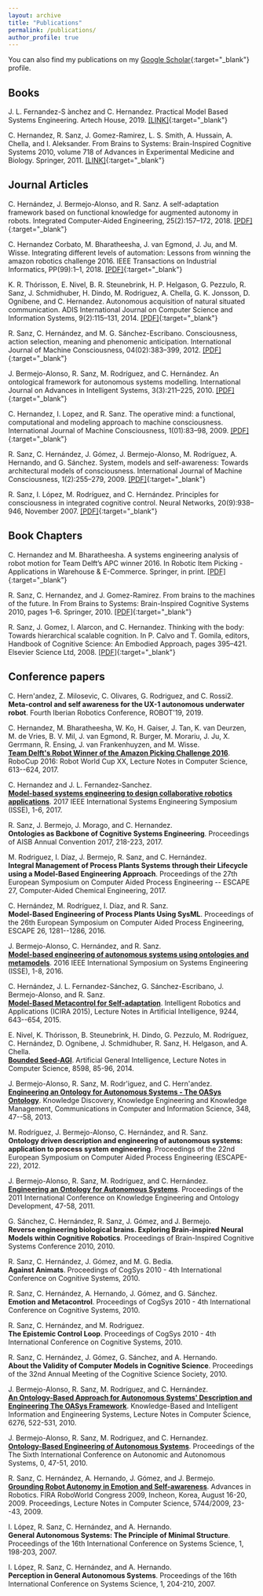 ```yaml
---
layout: archive
title: "Publications"
permalink: /publications/
author_profile: true
---
```


You can also find my publications on my [Google Scholar](https://scholar.google.com/citations?user=aZ6Cuh0AAAAJ&hl=en){:target="_blank"} profile.

## Books
J. L. Fernandez-S ́anchez and C. Hernandez. Practical Model Based Systems Engineering. Artech House, 2019.
[[LINK]](https://us.artechhouse.com/Practical-Model-Based-Systems-Engineering-P2032.aspx){:target="_blank"}

C. Hernandez, R. Sanz, J. Gomez-Ramirez, L. S. Smith, A. Hussain, A. Chella, and I. Aleksander. From Brains to Systems: Brain-Inspired Cognitive Systems 2010, volume 718 of Advances in Experimental Medicine and Biology. Springer, 2011.
[[LINK]](http://dx.doi.org/10.1007/978-1-4614-0164-3){:target="_blank"}

## Journal Articles

C. Hernández, J. Bermejo-Alonso, and R. Sanz. A self-adaptation
framework based on functional knowledge for augmented autonomy in
robots. Integrated Computer-Aided Engineering, 25(2):157–172, 2018.
[[PDF]](/files/Hernandez-2018a.pdf){:target="_blank"}

C. Hernandez Corbato</span>, M. Bharatheesha, J. van Egmond,
J. Ju, and M. Wisse. Integrating different levels of automation:
Lessons from winning the amazon robotics challenge 2016. IEEE Transactions on Industrial Informatics, PP(99):1–1,
2018.
[[PDF]](/files/Hernandez-2018b.pdf){:target="_blank"}

K. R. Th<span>ó</span>risson, E. Nivel, B. R. Steunebrink, H. P.
Helgason, G. Pezzulo, R. Sanz, J. Schmidhuber, H. Dindo, M. Rodriguez,
A. Chella, G. K. Jonsson, D. Ognibene, and C. Hernandez. Autonomous
acquisition of natural situated communication. ADIS International Journal on Computer Science and Information Systems, 9(2):115–131, 2014.
[[PDF]](/files/Thorisson-2014.pdf){:target="_blank"}

R. Sanz, C. Hern<span>á</span>ndez, and M. G.
S<span>á</span>nchez-Escribano. Consciousness, action selection,
meaning and phenomenic anticipation. International Journal of Machine Consciousness, 04(02):383–399, 2012.
[[PDF]](/files/Sanz-2012.pdf){:target="_blank"}

J. Bermejo-Alonso, R. Sanz, M. Rodr<span>ı́</span>guez, and
C. Hern<span>á</span>ndez. An ontological framework for autonomous
systems modelling. International Journal on Advances in Intelligent Systems, 3(3):211–225, 2010.
[[PDF]](/files/Bermejo-Alonso-2010.pdf){:target="_blank"}

C. Hernandez, I. Lopez, and R. Sanz. The operative mind: a functional,
computational and modeling approach to machine consciousness. International Journal of Machine Consciousness,
1(01):83–98, 2009.
[[PDF]](/files/Hernandez-2009.pdf){:target="_blank"}

R. Sanz, C. Hern<span>á</span>ndez, J. G<span>ó</span>mez,
J. Bermejo-Alonso, M. Rodr<span>ı́</span>guez, A. Hernando, and
G. S<span>á</span>nchez. System, models and self-awareness: Towards
architectural models of consciousness. International Journal of Machine Consciousness, 1(2):255–279, 2009.
[[PDF]](/files/Sanz-2009.pdf){:target="_blank"}

R. Sanz, I. L<span>ó</span>pez, M. Rodr<span>ı́</span>guez, and
C. Hern<span>á</span>ndez. Principles for consciousness in integrated
cognitive control. Neural Networks, 20(9):938–946, November 2007.
[[PDF]](/files/Sanz-2007.pdf){:target="_blank"}

## Book Chapters

C. Hernandez and M. Bharatheesha. A systems engineering analysis of robot motion for Team Delft’s APC winner 2016. In Robotic Item Picking - Applications in Warehouse & E-Commerce. Springer, in print.
[[PDF]](/files/Hernandez-2019.pdf){:target="_blank"}

R. Sanz, C. Hernandez, and J. Gomez-Ramirez. From brains to the machines of the future. In From Brains to Systems: Brain-Inspired Cognitive Systems 2010, pages 1–6. Springer, 2010.
[[PDF]](/files/Sanz-2010d.pdf){:target="_blank"}

R. Sanz, J. Gomez, I. Alarcon, and C. Hernandez. Thinking with the body: Towards hierarchical scalable cognition. In P. Calvo and T. Gomila, editors, Handbook of Cognitive Science: An Embodied Approach, pages 395–421. Elsevier Science Ltd, 2008.
[[PDF]](/files/Sanz-2008a.pdf){:target="_blank"}


## Conference papers

C. Hern\'andez, Z. Milosevic, C. Olivares, G. Rodriguez, and C. Rossi2.  
**Meta-control and self awareness for the UX-1 autonomous underwater robot**. Fourth Iberian Robotics Conference, ROBOT'19, 2019.

C. Hernandez, M. Bharatheesha, W. Ko, H. Gaiser, J. Tan, K. van Deurzen, M. de Vries, B. V. Mil, J. van Egmond, R. Burger, M. Morariu, J. Ju, X. Gerrmann, R. Ensing, J. van Frankenhuyzen, and M. Wisse.  
[**Team Delft's Robot Winner of the Amazon Picking Challenge 2016**](http://arxiv.org/abs/1610.05514). RoboCup 2016: Robot World Cup XX, Lecture Notes in Computer Science, 613--624, 2017.

C. Hernandez and J. L. Fernandez-Sanchez.  
[**Model-based systems engineering to design collaborative robotics applications**](http://dx.doi.org/10.1109/SysEng.2017.8088258). 2017 IEEE International Systems Engineering Symposium (ISSE), 1-6, 2017.

R. Sanz, J. Bermejo, J. Morago, and C. Hernandez.  
**Ontologies as Backbone of Cognitive Systems Engineering**. Proceedings of AISB Annual Convention 2017, 218-223, 2017.

M. Rodriguez, I. Díaz, J. Bermejo, R. Sanz, and C. Hernández.  
**Integral Management of Process Plants Systems through their Lifecycle using a Model-Based Engineering Approach**. Proceedings of the 27th European Symposium on Computer Aided Process Engineering -- ESCAPE 27, Computer-Aided Chemical Engineering, 2017.

C. Hernández, M. Rodríguez, I. Díaz, and R. Sanz.  
**Model-Based Engineering of Process Plants Using SysML**. Proceedings of the 26th European Symposium on Computer Aided Process Engineering, ESCAPE 26, 1281--1286, 2016.

J. Bermejo-Alonso, C. Hernández, and R. Sanz.  
[**Model-based engineering of autonomous systems using ontologies and metamodels**](http://dx.doi.org/10.1109/SysEng.2016.7753185). 2016 IEEE International Symposium on Systems Engineering (ISSE), 1-8, 2016.

C. Hernández, J. L. Fernandez-Sánchez, G. Sánchez-Escribano, J. Bermejo-Alonso, and R. Sanz.  
[**Model-Based Metacontrol for Self-adaptation**](https://doi.org/10.1007/978-3-319-22879-2_58). Intelligent Robotics and Applications (ICIRA 2015), Lecture Notes in Artificial Intelligence, 9244, 643--654, 2015.

E. Nivel, K. Thórisson, B. Steunebrink, H. Dindo, G. Pezzulo, M. Rodríguez, C. Hernández, D. Ognibene, J. Schmidhuber, R. Sanz, H. Helgason, and A. Chella.  
[**Bounded Seed-AGI**](http://dx.doi.org/10.1007/978-3-319-09274-4_9). Artificial General Intelligence, Lecture Notes in Computer Science, 8598, 85-96, 2014.

J. Bermejo-Alonso, R. Sanz, M. Rodr\'iguez, and C. Hern\'andez.  
[**Engineering an Ontology for Autonomous Systems - The OASys Ontology**](http://www.keod.ic3k.org/KEOD2011/). Knowledge Discovery, Knowledge Engineering and Knowledge Management, Communications in Computer and Information Science, 348, 47--58, 2013.

M. Rodríguez, J. Bermejo-Alonso, C. Hernández, and R. Sanz.  
**Ontology driven description and engineering of autonomous systems: application to process system engineering**. Proceedings of the 22nd European Symposium on Computer Aided Process Engineering (ESCAPE-22), 2012.

J. Bermejo-Alonso, R. Sanz, M. Rodríguez, and C. Hernández.  
[**Engineering an Ontology for Autonomous Systems**](http://www.keod.ic3k.org/KEOD2011/). Proceedings of the 2011 International Conference on Knowledge Engineering and Ontology Development, 47-58, 2011.

G. Sánchez, C. Hernández, R. Sanz, J. Gómez, and J. Bermejo.  
**Reverse engineering biological brains. Exploring Brain-inspired Neural Models within Cognitive Robotics**. Proceedings of Brain-Inspired Cognitive Systems Conference 2010, 2010.

R. Sanz, C. Hernández, J. Gómez, and M. G. Bedia.  
**Against Animats**. Proceedings of CogSys 2010 - 4th International Conference on Cognitive Systems, 2010.

R. Sanz, C. Hernández, A. Hernando, J. Gómez, and G. Sánchez.  
**Emotion and Metacontrol**. Proceedings of CogSys 2010 - 4th International Conference on Cognitive Systems, 2010.

R. Sanz, C. Hernández, and M. Rodriguez.  
**The Epistemic Control Loop**. Proceedings of CogSys 2010 - 4th International Conference on Cognitive Systems, 2010.

R. Sanz, C. Hernández, J. Gómez, G. Sánchez, and A. Hernando.  
**About the Validity of Computer Models in Cognitive Science**. Proceedings of the 32nd Annual Meeting of the Cognitive Science Society, 2010.

J. Bermejo-Alonso, R. Sanz, M. Rodríguez, and C. Hernández.  
[**An Ontology-Based Approach for Autonomous Systems' Description and Engineering The OASys Framework**](http://link.springer.com/chapter/10.1007%2F978-3-642-15387-7_56). Knowledge-Based and Intelligent Information and Engineering Systems, Lecture Notes in Computer Science, 6276, 522-531, 2010.

J. Bermejo-Alonso, R. Sanz, M. Rodriguez, and C. Hernandez.  
[**Ontology-Based Engineering of Autonomous Systems**](http://doi.ieeecomputersociety.org/10.1109/ICAS.2010.15). Proceedings of the The Sixth International Conference on Autonomic and Autonomous Systems, 0, 47-51, 2010.

R. Sanz, C. Hernández, A. Hernando, J. Gómez, and J. Bermejo.  
[**Grounding Robot Autonomy in Emotion and Self-awareness**](http://dx.doi.org/10.1007/978-3-642-03983-6_7). Advances in Robotics. FIRA RoboWorld Congress 2009, Incheon, Korea, August 16-20, 2009. Proceedings, Lecture Notes in Computer Science, 5744/2009, 23--43, 2009.

I. López, R. Sanz, C. Hernández, and A. Hernando.  
**General Autonomous Systems: The Principle of Minimal Structure**. Proceedings of the 16th International Conference on Systems Science, 1, 198-203, 2007.

I. López, R. Sanz, C. Hernández, and A. Hernando.  
**Perception in General Autonomous Systems**. Proceedings of the 16th International Conference on Systems Science, 1, 204-210, 2007.

